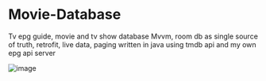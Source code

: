 # Movie-Database
Tv epg guide, movie and tv show database Mvvm, room db as single source of truth, retrofit,  live data, paging written in java using tmdb api and  my own epg api server


![image](https://user-images.githubusercontent.com/2991113/104181908-de8da700-540f-11eb-833c-c1dfe7ef4268.png)
